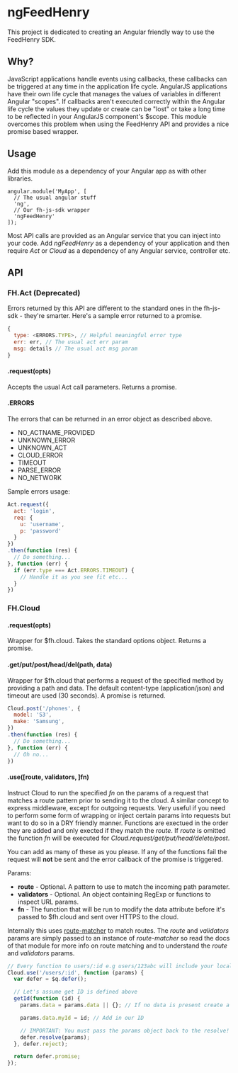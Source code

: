 ngFeedHenry
===================================

This project is dedicated to creating an Angular friendly way to use the
FeedHenry SDK.

## Why?
JavaScript applications handle events using callbacks, these callbacks can be
triggered at any time in the application life cycle. AngularJS applications
have their own life cycle that manages the values of variables in different
Angular "scopes". If callbacks aren't executed correctly within the Angular
life cycle the values they update or create can be "lost" or take a long time 
to be reflected in your AngularJS component's $scope. This module overcomes
this problem when using the FeedHenry API and provides a nice promise based
wrapper.

## Usage
Add this module as a dependency of your Angular app as with other libraries.

```
angular.module('MyApp', [
  // The usual angular stuff
  'ng',
  // Our fh-js-sdk wrapper
  'ngFeedHenry'
]);
```
Most API calls are provided as an Angular service that you can inject into
your code. Add *ngFeedHenry* as a dependency of your application and then 
require *Act* or *Cloud* as a dependency of any Angular service, controller etc.


## API

### FH.Act (Deprecated)
Errors returned by this API are different to the standard ones in the
fh-js-sdk - they're smarter. Here's a sample error returned to a promise.

```javascript
{
  type: <ERRORS.TYPE>, // Helpful meaningful error type
  err: err, // The usual act err param
  msg: details // The usual act msg param
}
```

#### .request(opts)
Accepts the usual Act call parameters. Returns a promise.


#### .ERRORS
The errors that can be returned in an error object as described above.

* NO_ACTNAME_PROVIDED
* UNKNOWN_ERROR
* UNKNOWN_ACT
* CLOUD_ERROR
* TIMEOUT
* PARSE_ERROR
* NO_NETWORK

Sample errors usage:

```javascript
Act.request({
  act: 'login',
  req: {
    u: 'username',
    p: 'password'
  }
})
.then(function (res) {
  // Do something...
}, function (err) {
  if (err.type === Act.ERRORS.TIMEOUT) {
    // Handle it as you see fit etc...
  }
})

```

### FH.Cloud

#### .request(opts)
Wrapper for $fh.cloud. Takes the standard options object. Returns a promise.

#### .get/put/post/head/del(path, data)
Wrapper for $fh.cloud that performs a request of the specified method by 
providing a path and data. The default content-type (application/json) and 
timeout are used (30 seconds). A promise is returned.

```javascript
Cloud.post('/phones', {
  model: 'S3',
  make: 'Samsung',
})
.then(function (res) {
  // Do something...
}, function (err) {
  // Oh no...
})
```

#### .use([route, validators, ]fn)
Instruct Cloud to run the specified _fn_ on the params of a request that 
matches a route pattern prior to sending it to the cloud. A similar concept to 
express middleware, except for outgoing requests. Very useful if you need to 
perform some form of wrapping or inject certain params into requests but want 
to do so in a DRY friendly manner. Functions are exectued in the order they are 
added and only exected if they match the _route_. If _route_ is omitted the 
function _fn_ will be executed for _Cloud.request/get/put/head/delete/post_.

You can add as many of these as you please. If any of the functions fail the 
request will **not** be sent and the error callback of the promise is triggered.

Params: 

* **route** - Optional. A pattern to use to match the incoming path parameter.
* **validators** - Optional. An object containing RegExp or functions to 
inspect URL params.
* **fn** - The function that will be run to modify the data attribute before 
it's passed to $fh.cloud and sent over HTTPS to the cloud.

Internally this uses 
[route-matcher](https://github.com/cowboy/javascript-route-matcher) to match 
routes. The _route_ and _validators_ params are simply passed to an instance 
of _route-matcher_ so read the docs of that module for more info on route 
matching and to understand the _route_ and _validators_ params.


```javascript
// Every function to users/:id e.g users/123abc will include your local id
Cloud.use('/users/:id', function (params) {
  var defer = $q.defer();

  // Let's assume get ID is defined above
  getId(function (id) {
    params.data = params.data || {}; // If no data is present create a payload

    params.data.myId = id; // Add in our ID

    // IMPORTANT: You must pass the params object back to the resolve!
    defer.resolve(params);
  }, defer.reject);

  return defer.promise;
});
```
